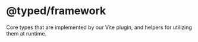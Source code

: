 # @typed/framework

Core types that are implemented by our Vite plugin, and helpers for utilizing them at runtime.